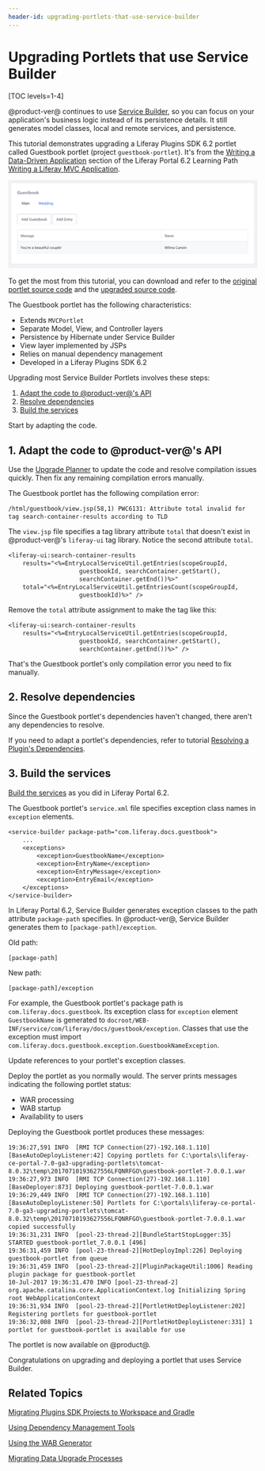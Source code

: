 ```yaml
---
header-id: upgrading-portlets-that-use-service-builder
---
```


# Upgrading Portlets that use Service Builder

[TOC levels=1-4]

@product-ver@ continues to use 
[Service Builder](/docs/7-0/tutorials/-/knowledge_base/t/service-builder), so
you can focus on your application's business logic instead of its persistence
details. It still generates model classes, local and remote services, and
persistence. 

This tutorial demonstrates upgrading a Liferay Plugins SDK 6.2 portlet
called Guestbook portlet (project `guestbook-portlet`). It's from the
[Writing a Data-Driven Application](/docs/6-2/tutorials/-/knowledge_base/t/writing-a-data-driven-application)
section of the Liferay Portal 6.2 Learning Path
[Writing a Liferay MVC Application](/docs/6-2/tutorials/-/knowledge_base/t/writing-a-liferay-mvc-application).

![Figure 1: The Guestbook portlet to model guestbooks and guestbook entries.](../../../../images/upgrade-service-builder-portlet-guestbook.png)

To get the most from this tutorial, you can download and refer to the
[original portlet source code](https://portal.liferay.dev/documents/113763090/114000186/guestbook-portlet-pre-7-0-upgrade.zip)
and the 
[upgraded source code](https://portal.liferay.dev/documents/113763090/114000186/guestbook-portlet-post-7-0-upgrade.zip).

The Guestbook portlet has the following characteristics:

-   Extends `MVCPortlet`
-   Separate Model, View, and Controller layers
-   Persistence by Hibernate under Service Builder
-   View layer implemented by JSPs
-   Relies on manual dependency management
-   Developed in a Liferay Plugins SDK 6.2

Upgrading most Service Builder Portlets involves these steps: 

1.  [Adapt the code to @product-ver@'s API](#1-adapt-the-code-to-product-vers-api)
2.  [Resolve dependencies](#2-resolve-dependencies)
3.  [Build the services](#3-build-the-services)

Start by adapting the code. 

## 1. Adapt the code to @product-ver@'s API

Use the
[Upgrade Planner](/docs/7-0/tutorials/-/knowledge_base/t/liferay-upgrade-planner)
to update the code and resolve compilation issues quickly. Then fix any
remaining compilation errors manually. 

The Guestbook portlet has the following compilation error:

    /html/guestbook/view.jsp(58,1) PWC6131: Attribute total invalid for tag search-container-results according to TLD

The `view.jsp` file specifies a tag library attribute `total` that doesn't exist
in @product-ver@'s `liferay-ui` tag library. Notice the second attribute
`total`. 

    <liferay-ui:search-container-results
        results="<%=EntryLocalServiceUtil.getEntries(scopeGroupId,
                        guestbookId, searchContainer.getStart(),
                        searchContainer.getEnd())%>"
        total="<%=EntryLocalServiceUtil.getEntriesCount(scopeGroupId,
                        guestbookId)%>" />

Remove the `total` attribute assignment to make the tag like this:

    <liferay-ui:search-container-results
        results="<%=EntryLocalServiceUtil.getEntries(scopeGroupId,
                        guestbookId, searchContainer.getStart(),
                        searchContainer.getEnd())%>" />

That's the Guestbook portlet's only compilation error you need to fix manually. 

## 2. Resolve dependencies

Since the Guestbook portlet's dependencies haven't changed, there aren't any
dependencies to resolve.  

If you need to adapt a portlet's dependencies, refer to tutorial
[Resolving a Plugin's Dependencies](/docs/7-0/tutorials/-/knowledge_base/t/resolving-a-plugins-dependencies).

## 3. Build the services

[Build the services](/docs/7-0/tutorials/-/knowledge_base/t/running-service-builder-and-understanding-the-generated-code)
as you did in Liferay Portal 6.2.

The Guestbook portlet's `service.xml` file specifies exception class names in
`exception` elements.  

    <service-builder package-path="com.liferay.docs.guestbook">
        ...
        <exceptions>
            <exception>GuestbookName</exception>
            <exception>EntryName</exception>
            <exception>EntryMessage</exception>
            <exception>EntryEmail</exception>
        </exceptions>
    </service-builder>

In Liferay Portal 6.2, Service Builder generates exception classes to the path
attribute `package-path` specifies. In @product-ver@, Service Builder generates
them to `[package-path]/exception`. 

Old path:

    [package-path]

New path:

    [package-path]/exception 

For example, the Guestbook portlet's package path is
`com.liferay.docs.guestbook`. Its exception class for `exception` element
`GuestbookName` is generated to
`docroot/WEB-INF/service/com/liferay/docs/guestbook/exception`. Classes that use
the exception must import
`com.liferay.docs.guestbook.exception.GuestbookNameException`. 

Update references to your portlet's exception classes. 

Deploy the portlet as you normally would. The server prints messages indicating
the following portlet status:

-   WAR processing
-   WAB startup
-   Availability to users

Deploying the Guestbook portlet produces these messages:

    19:36:27,591 INFO  [RMI TCP Connection(27)-192.168.1.110][BaseAutoDeployListener:42] Copying portlets for C:\portals\liferay-ce-portal-7.0-ga3-upgrading-portlets\tomcat-8.0.32\temp\20170710193627556LFQNRFGO\guestbook-portlet-7.0.0.1.war
    19:36:27,973 INFO  [RMI TCP Connection(27)-192.168.1.110][BaseDeployer:873] Deploying guestbook-portlet-7.0.0.1.war
    19:36:29,449 INFO  [RMI TCP Connection(27)-192.168.1.110][BaseAutoDeployListener:50] Portlets for C:\portals\liferay-ce-portal-7.0-ga3-upgrading-portlets\tomcat-8.0.32\temp\20170710193627556LFQNRFGO\guestbook-portlet-7.0.0.1.war copied successfully
    19:36:31,231 INFO  [pool-23-thread-2][BundleStartStopLogger:35] STARTED guestbook-portlet_7.0.0.1 [496]
    19:36:31,459 INFO  [pool-23-thread-2][HotDeployImpl:226] Deploying guestbook-portlet from queue
    19:36:31,459 INFO  [pool-23-thread-2][PluginPackageUtil:1006] Reading plugin package for guestbook-portlet
    10-Jul-2017 19:36:31.470 INFO [pool-23-thread-2] org.apache.catalina.core.ApplicationContext.log Initializing Spring root WebApplicationContext
    19:36:31,934 INFO  [pool-23-thread-2][PortletHotDeployListener:202] Registering portlets for guestbook-portlet
    19:36:32,008 INFO  [pool-23-thread-2][PortletHotDeployListener:331] 1 portlet for guestbook-portlet is available for use

The portlet is now available on @product@.

Congratulations on upgrading and deploying a portlet that uses Service Builder.

## Related Topics

[Migrating Plugins SDK Projects to Workspace and Gradle](/docs/7-0/tutorials/-/knowledge_base/t/migrating-traditional-plugins-to-workspace-web-applications)

[Using Dependency Management Tools](/docs/7-0/tutorials/-/knowledge_base/t/resolving-a-plugins-dependencies#using-a-dependency-management-tool)

[Using the WAB Generator](/docs/7-0/tutorials/-/knowledge_base/t/using-the-wab-generator)

[Migrating Data Upgrade Processes](/docs/7-0/tutorials/-/knowledge_base/t/optimizing-app-upgrade-processes)

